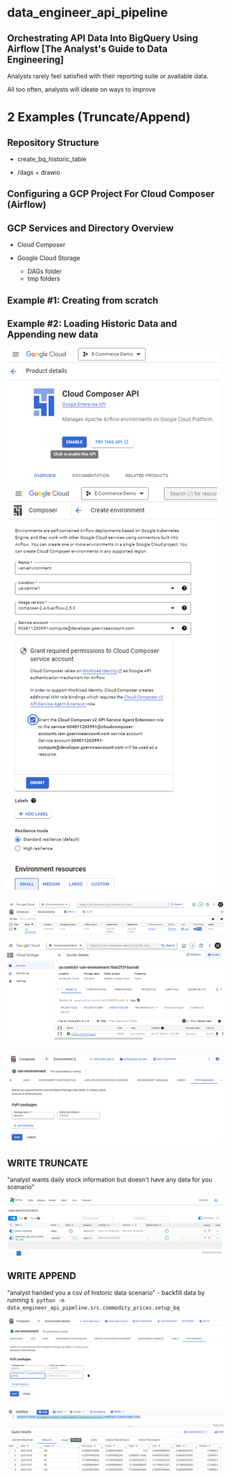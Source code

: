# data_engineer_api_pipeline

## Orchestrating API Data Into BigQuery Using Airflow [The Analyst's Guide to Data Engineering]

Analysts rarely feel satisfied with their reporting suite or available data.

All too often, analysts will ideate on ways to improve 

# 2 Examples (Truncate/Append)

## Repository Structure

* create_bq_historic_table

* /dags + drawio

## Configuring a GCP Project For Cloud Composer (Airflow)

## GCP Services and Directory Overview

* Cloud Composer

* Google Cloud Storage
    * DAGs folder
    * tmp folders

## Example #1: Creating from scratch

## Example #2: Loading Historic Data and Appending new data




![enable api](image.png)

![new composer env](image-1.png)

![check cloud storage location](image-2.png)

![airflow dag bucket that was created](image-3.png)

![pypi yfinance package requirement](image-4.png)

## WRITE TRUNCATE

"analyst wants daily stock information but doesn't have any data for you scenario"

![write truncate dag running](image-6.png)

## WRITE APPEND

"analyst handed you a csv of historic data scenario" - backfill data by running `$ python -m data_engineer_api_pipeline.src.commodity_prices.setup_bq`

![add pandas to packages](image-7.png)

![pre dag run table](image-8.png)

